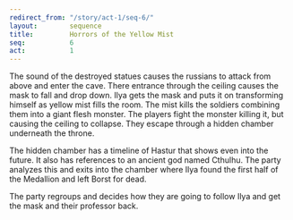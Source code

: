 ```yaml
---
redirect_from: "/story/act-1/seq-6/"
layout:        sequence
title:         Horrors of the Yellow Mist
seq:           6
act:           1
---
```



The sound of the destroyed statues causes the russians to attack from above and enter the cave.
There entrance through the ceiling causes the mask to fall and drop down.
Ilya gets the mask and puts it on transforming himself as yellow mist fills the room.
The mist kills the soldiers combining them into a giant flesh monster.
The players fight the monster killing it, but causing the ceiling to collapse.
They escape through a hidden chamber underneath the throne.

The hidden chamber has a timeline of Hastur that shows even into the future.
It also has references to an ancient god named Cthulhu.
The party analyzes this and exits into the chamber where Ilya found the first half of the Medallion and left Borst for dead.

The party regroups and decides how they are going to follow Ilya and get the mask and their professor back.



